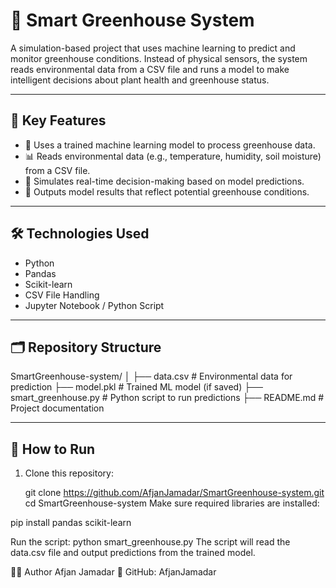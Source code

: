 # 🌿 Smart Greenhouse System

A simulation-based project that uses machine learning to predict and monitor greenhouse conditions. Instead of physical sensors, the system reads environmental data from a CSV file and runs a model to make intelligent decisions about plant health and greenhouse status.

---

## 📌 Key Features

- 🧠 Uses a trained machine learning model to process greenhouse data.
- 📊 Reads environmental data (e.g., temperature, humidity, soil moisture) from a CSV file.
- 🧪 Simulates real-time decision-making based on model predictions.
- 📝 Outputs model results that reflect potential greenhouse conditions.

---

## 🛠️ Technologies Used

- Python
- Pandas
- Scikit-learn
- CSV File Handling
- Jupyter Notebook / Python Script

---

## 🗂️ Repository Structure

SmartGreenhouse-system/
│
├── data.csv # Environmental data for prediction
├── model.pkl # Trained ML model (if saved)
├── smart_greenhouse.py # Python script to run predictions
├── README.md # Project documentation



---

## 🚀 How to Run

1. Clone this repository:
  
   git clone https://github.com/AfjanJamadar/SmartGreenhouse-system.git
   cd SmartGreenhouse-system
Make sure required libraries are installed:

pip install pandas scikit-learn

Run the script:
python smart_greenhouse.py
The script will read the data.csv file and output predictions from the trained model.

👨‍💻 Author
Afjan Jamadar
🔗 GitHub: AfjanJamadar

